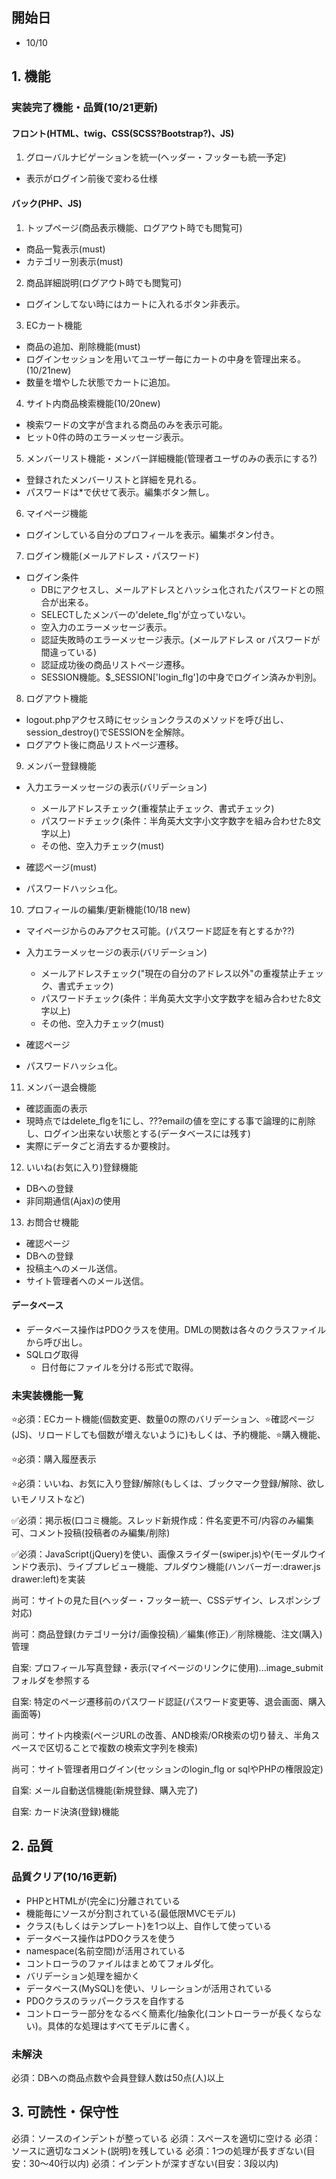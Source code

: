 ## 開始日
+ 10/10

## 1. 機能

### 実装完了機能・品質(10/21更新)

#### フロント(HTML、twig、CSS(SCSS?Bootstrap?)、JS)
1. グローバルナビゲーションを統一(ヘッダー・フッターも統一予定)
+ 表示がログイン前後で変わる仕様

#### バック(PHP、JS)
1. トップページ(商品表示機能、ログアウト時でも閲覧可)  
+ 商品一覧表示(must)
+ カテゴリー別表示(must)

2. 商品詳細説明(ログアウト時でも閲覧可)
+ ログインしてない時にはカートに入れるボタン非表示。

3. ECカート機能
+ 商品の追加、削除機能(must)
+ ログインセッションを用いてユーザー毎にカートの中身を管理出来る。(10/21new)
+ 数量を増やした状態でカートに追加。

4. サイト内商品検索機能(10/20new)
+ 検索ワードの文字が含まれる商品のみを表示可能。
+ ヒット0件の時のエラーメッセージ表示。

5. メンバーリスト機能・メンバー詳細機能(管理者ユーザのみの表示にする?)
+ 登録されたメンバーリストと詳細を見れる。
+ パスワードは*で伏せて表示。編集ボタン無し。

6. マイページ機能
+ ログインしている自分のプロフィールを表示。編集ボタン付き。

7. ログイン機能(メールアドレス・パスワード)

+ ログイン条件
  + DBにアクセスし、メールアドレスとハッシュ化されたパスワードとの照合が出来る。
  + SELECTしたメンバーの'delete_flg'が立っていない。
  + 空入力のエラーメッセージ表示。
  + 認証失敗時のエラーメッセージ表示。(メールアドレス or パスワードが間違っている)
  + 認証成功後の商品リストページ遷移。
  + SESSION機能。$_SESSION['login_flg']の中身でログイン済みか判別。

8. ログアウト機能
+ logout.phpアクセス時にセッションクラスのメソッドを呼び出し、session_destroy()でSESSIONを全解除。
+ ログアウト後に商品リストページ遷移。

9. メンバー登録機能
+ 入力エラーメッセージの表示(バリデーション)
  + メールアドレスチェック(重複禁止チェック、書式チェック)
  + パスワードチェック(条件：半角英大文字小文字数字を組み合わせた8文字以上)
  + その他、空入力チェック(must)

+ 確認ページ(must)
+ パスワードハッシュ化。
  
10. プロフィールの編集/更新機能(10/18 new)
+ マイページからのみアクセス可能。(パスワード認証を有とするか??)
+ 入力エラーメッセージの表示(バリデーション)
  + メールアドレスチェック("現在の自分のアドレス以外"の重複禁止チェック、書式チェック)
  + パスワードチェック(条件：半角英大文字小文字数字を組み合わせた8文字以上)
  + その他、空入力チェック(must)
    
+ 確認ページ
+ パスワードハッシュ化。
  
11. メンバー退会機能
+ 確認画面の表示
+ 現時点ではdelete_flgを1にし、???emailの値を空にする事で論理的に削除し、ログイン出来ない状態とする(データベースには残す)
+ 実際にデータごと消去するか要検討。

12. いいね(お気に入り)登録機能
+ DBへの登録
+ 非同期通信(Ajax)の使用

13. お問合せ機能    
+ 確認ページ
+ DBへの登録
+ 投稿主へのメール送信。
+ サイト管理者へのメール送信。

#### データベース
+ データベース操作はPDOクラスを使用。DMLの関数は各々のクラスファイルから呼び出し。
+ SQLログ取得
  + 日付毎にファイルを分ける形式で取得。


### 未実装機能一覧

⭐️必須：ECカート機能(個数変更、数量0の際のバリデーション、⭐確認ページ(JS)、リロードしても個数が増えないように)もしくは、予約機能、⭐️購入機能、

⭐️必須：購入履歴表示

⭐️必須：いいね、お気に入り登録/解除(もしくは、ブックマーク登録/解除、欲しいモノリストなど)

✅必須：掲示板(口コミ機能。スレッド新規作成：件名変更不可/内容のみ編集可、コメント投稿(投稿者のみ編集/削除)

✅必須：JavaScript(jQuery)を使い、画像スライダー(swiper.js)や(モーダルウインドウ表示)、ライブプレビュー機能、プルダウン機能(ハンバーガー:drawer.js drawer:left)を実装

尚可：サイトの見た目(ヘッダー・フッター統一、CSSデザイン、レスポンシブ対応)

尚可：商品登録(カテゴリー分け/画像投稿)／編集(修正)／削除機能、注文(購入)管理

自案: プロフィール写真登録・表示(マイページのリンクに使用)...image_submitフォルダを参照する

自案: 特定のページ遷移前のパスワード認証(パスワード変更等、退会画面、購入画面等)

尚可：サイト内検索(ページURLの改善、AND検索/OR検索の切り替え、半角スペースで区切ることで複数の検索文字列を検索)


尚可：サイト管理者用ログイン(セッションのlogin_flg or sqlやPHPの権限設定)

自案: メール自動送信機能(新規登録、購入完了)

自案: カード決済(登録)機能 


## 2. 品質

### 品質クリア(10/16更新)

+ PHPとHTMLが(完全に)分離されている
+ 機能毎にソースが分割されている(最低限MVCモデル)
+ クラス(もしくはテンプレート)を1つ以上、自作して使っている
+ データベース操作はPDOクラスを使う
+ namespace(名前空間)が活用されている
+ コントローラのファイルはまとめてフォルダ化。
+ バリデーション処理を細かく
+ データベース(MySQL)を使い、リレーションが活用されている
+ PDOクラスのラッパークラスを自作する
+ コントローラー部分をなるべく簡素化/抽象化(コントローラーが長くならない)。具体的な処理はすべてモデルに書く。

### 未解決

必須：DBへの商品点数や会員登録人数は50点(人)以上


## 3. 可読性・保守性

必須：ソースのインデントが整っている
必須：スペースを適切に空ける
必須：ソースに適切なコメント(説明)を残している
必須：1つの処理が長すぎない(目安：30～40行以内)
必須：インデントが深すぎない(目安：3段以内)